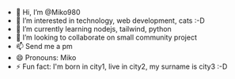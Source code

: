 - 👋 Hi, I’m @Miko980
- 👀 I’m interested in technology, web development, cats :-D
- 🌱 I’m currently learning nodejs, tailwind, python
- 💞️ I’m looking to collaborate on small community project
- 📫 Send me a pm
- 😄 Pronouns: Miko
- ⚡ Fun fact: I'm born in city1, live in city2, my surname is city3 :-D

<!---
Miko980/Miko980 is a ✨ special ✨ repository because its `README.md` (this file) appears on your GitHub profile.
You can click the Preview link to take a look at your changes.
--->
